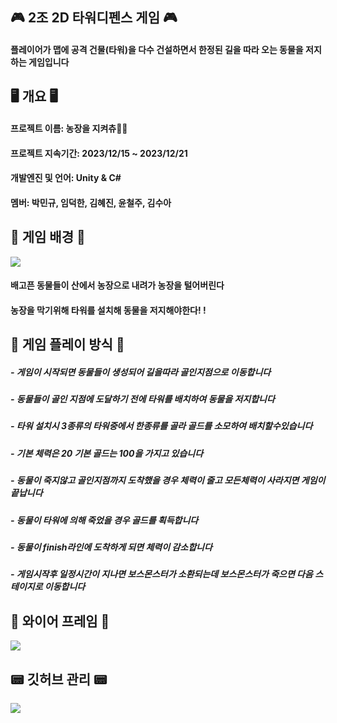 ## 🎮 2조 2D 타워디펜스 게임 🎮

#### 플레이어가 맵에 공격 건물(타워)을 다수 건설하면서 한정된 길을 따라 오는 동물을 저지하는 게임입니다

## 🖥 개요 🖥

#### 프로젝트 이름: 농장을 지켜츄🐹🐤
#### 프로젝트 지속기간: 2023/12/15 ~ 2023/12/21
#### 개발엔진 및 언어: Unity & C# 
#### 멤버: 박민규, 임덕한, 김혜진, 윤철주, 김수아

## 👾 게임 배경 👾

<img src = "https://github.com/parkhasatang/2GroupTeamproject/assets/149459760/487c748d-2503-4879-9aaa-7736697441ce">

#### 배고픈 동물들이 산에서 농장으로 내려가 농장을 털어버린다
#### 농장을 막기위해 타워를 설치해 동물을 저지해야한다! ! 

## 🤖 게임 플레이 방식 🤖

##### - 게임이 시작되면 동물들이 생성되어 길을따라 골인지점으로 이동합니다
##### - 동물들이 골인 지점에 도달하기 전에 타워를 배치하여 동물을 저지합니다
##### - 타워 설치시 3종류의 타워중에서 한종류를 골라 골드를 소모하여 배치할수있습니다
##### - 기본 체력은 20 기본 골드는 100을 가지고 있습니다
##### - 동물이 죽지않고 골인지점까지 도착했을 경우 체력이 줄고 모든체력이 사라지면 게임이 끝납니다
##### - 동물이 타워에 의해 죽었을 경우 골드를 획득합니다
##### - 동물이 finish라인에 도착하게 되면 체력이 감소합니다
##### - 게임시작후 일정시간이 지나면 보스몬스터가 소환되는데 보스몬스터가 죽으면 다음 스테이지로 이동합니다

## 📱 와이어 프레임 📱

<img src = "https://github.com/parkhasatang/2GroupTeamproject/assets/149459760/8fce4f9e-1ef7-465d-93eb-9b01ca8cf5cf">

## 📟 깃허브 관리 📟 

<img src = "https://github.com/parkhasatang/2GroupTeamproject/assets/149459760/fb171da3-cd4e-4459-b08d-21300d5b0b0e">
